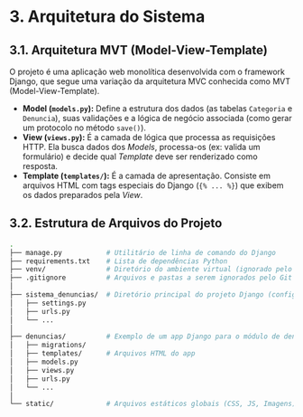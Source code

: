 # 3. Arquitetura do Sistema

## 3.1. Arquitetura MVT (Model-View-Template)

O projeto é uma aplicação web monolítica desenvolvida com o framework Django, que segue uma variação da arquitetura MVC conhecida como MVT (Model-View-Template).

* **Model (`models.py`):** Define a estrutura dos dados (as tabelas `Categoria` e `Denuncia`), suas validações e a lógica de negócio associada (como gerar um protocolo no método `save()`).
* **View (`views.py`):** É a camada de lógica que processa as requisições HTTP. Ela busca dados dos *Models*, processa-os (ex: valida um formulário) e decide qual *Template* deve ser renderizado como resposta.
* **Template (`templates/`):** É a camada de apresentação. Consiste em arquivos HTML com tags especiais do Django (`{% ... %}`) que exibem os dados preparados pela *View*.

## 3.2. Estrutura de Arquivos do Projeto

```bash
.
├── manage.py           # Utilitário de linha de comando do Django
├── requirements.txt    # Lista de dependências Python
├── venv/               # Diretório do ambiente virtual (ignorado pelo Git)
├── .gitignore          # Arquivos e pastas a serem ignorados pelo Git
│
├── sistema_denuncias/  # Diretório principal do projeto Django (configurações)
│   ├── settings.py
│   ├── urls.py
│   └── ...
│
├── denuncias/          # Exemplo de um app Django para o módulo de denúncias
│   ├── migrations/
│   ├── templates/      # Arquivos HTML do app
│   ├── models.py
│   ├── views.py
│   ├── urls.py
│   └── ...
│
└── static/             # Arquivos estáticos globais (CSS, JS, Imagens)

```
